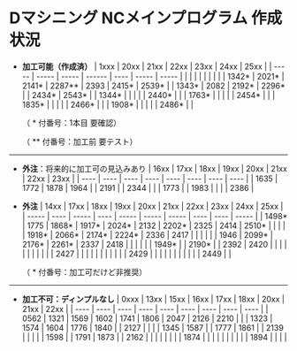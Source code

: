 # Dマシニング NCメインプログラム 作成状況

- **加工可能（作成済）**
  | 1xxx  | 20xx  | 21xx  | 22xx   | 23xx | 24xx  | 25xx  |
  | ----- | ----- | ----- | ------ | ---- | ----- | ----- |
  |       |       |       |        |      |       |       |
  | 1342* | 2021* | 2141* | 2287** | 2393 | 2415* | 2539* |
  | 1343* | 2082  | 2192* | 2296*  |      | 2434* | 2543* |
  | 1344* |       |       |        |      | 2440* |       |
  | 1763* |       |       |        |      | 2454* |       |
  | 1835* |       |       |        |      | 2466* |       |
  | 1908* |       |       |        |      | 2486* |       |

  （ * 付番号：1本目 要確認）

  （ ** 付番号：加工前 要テスト）

---

- **外注**：将来的に加工可の見込みあり
  | 16xx | 17xx | 18xx | 19xx | 20xx | 21xx | 22xx | 23xx |
  | ---- | ---- | ---- | ---- | ---- | ---- | ---- | ---- |
  | 1635 | 1772 | 1878 | 1964 |      | 2191 |      | 2344 |
  |      | 1773 |      | 1983 |      |      |      | 2386 |


- **外注**
  | 14xx  | 17xx | 18xx  | 19xx  | 20xx  | 21xx  | 22xx  | 23xx | 24xx | 25xx  |
  | ----- | ---- | ----- | ----  | ----- | ----- | ----- | ---- | ---- | ----- |
  | 1498* | 1775 | 1868* | 1917* | 2024* | 2132  | 2202* | 2325 | 2414 | 2510* |
  |       |      |       | 1918* | 2066* | 2174* | 2224* | 2336 | 2417 |       |
  |       |      |       | 1946  | 2099* | 2176* | 2261* | 2337 | 2418 |       |
  |       |      |       | 1949* |       | 2190* |       | 2392 | 2420 |       |
  |       |      |       |       |       |       |       |      | 2427 |       |
  |       |      |       |       |       |       |       |      | 2429 |       |
  |       |      |       |       |       |       |       |      | 2449 |       |
  
  （ * 付番号：加工可だけど非推奨）

---

- **加工不可：ディンプルなし**
  | 0xxx | 13xx | 15xx | 16xx | 17xx | 18xx | 20xx | 21xx | 22xx |
  | ---- | ---- | ---- | ---- | ---- | ---- | ---- | ---- | ---- |
  | 0562 | 1321 | 1569 | 1602 | 1741 | 1806 | 2047 | 2126 | 2210 |
  |      | 1323 | 1574 | 1604 | 1776 | 1840 |      | 2127 |      |
  |      | 1345 | 1587 |      | 1777 | 1861 |      | 2139 |      |
  |      |      | 1598 |      | 1791 | 1873 |      | 2162 |      |
  |      |      |      |      |      | 1874 |      |      |      |
  |      |      |      |      |      | 1894 |      |      |      |
